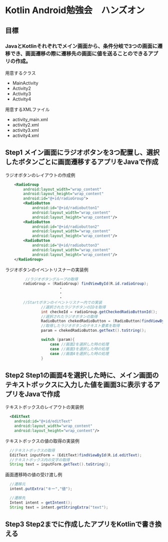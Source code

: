 # Kotlin Android勉強会　ハンズオン

## 目標　
### JavaとKotlinそれぞれでメイン画面から、条件分岐で3つの画面に遷移でき、画面遷移の際に遷移先の画面に値を送ることのできるアプリの作成。

用意するクラス
- MainActivity
- Activity2
- Activity3
- Activity4

用意するXMLファイル
- activity_main.xml
- activity2.xml
- activity3.xml
- activity4.xml

## Step1 メイン画面にラジオボタンを3つ配置し、選択したボタンごとに画面遷移するアプリをJavaで作成


ラジオボタンのレイアウトの作成例
```XML
    <RadioGroup
        android:layout_width="wrap_content"
        android:layout_height="wrap_content"
        android:id="@+id/radioGroup">
        <RadioButton
            android:id="@+id/radiobutton1"
            android:layout_width="wrap_content"
            android:layout_height="wrap_content"/>
        <RadioButton
            android:id="@+id/radiobutton2"
            android:layout_width="wrap_content"
            android:layout_height="wrap_content"/>
        <RadioButton
            android:id="@+id/radiobutton3"
            android:layout_width="wrap_content"
            android:layout_height="wrap_content"/>
    </RadioGroup>

```

ラジオボタンのイベントリスナーの実装例
```Java
         //ラジオボタングループの取得
        radioGroup = (RadioGroup) findViewById(R.id.radioGroup);
                        ・
                        ・
                        ・
        //Startボタンのイベントリスナー内での実装
                //選択されたラジヲボタンのIDを取得
                int checkeId = radioGroup.getCheckedRadioButtonId();
                //選択されたラジオボタンの取得
                RadioButton chekedRadioButton = (RadioButton)findViewById(checkeId);
                //取得したラジオボタンのテキスト要素を取得
                param = chekedRadioButton.getText().toString();

                switch (param){
                    case //画面2を選択した時の処理
                    case //画面3を選択した時の処理
                    case //画面4を選択した時の処理
                }

```

## Step2 Step1の画面4を選択した時に、メイン画面のテキストボックスに入力した値を画面3に表示するアプリをJavaで作成

テキストボックスのレイアウトの実装例
```XML
  <EditText
    android:id="@+id/editText"
    android:layout_width="wrap_content"
    android:layout_height="wrap_content"/>
```

テキストボックスの値の取得の実装例
```Java
  //テキストボックスの取得
  EditText inputForm = (EditText)findViewById(R.id.editText);
  //テキストボックス内の文字の取得
  String text = inputForm.getText().toString();
```

画面遷移時の値の受け渡し例
```Java
  //遷移元
  intent.putExtra("キー","値");

  //遷移先
  Intent intent = getIntent();
  String text = intent.getStringExtra("text");

```

## Step3 Step2までに作成したアプリをKotlinで書き換える
